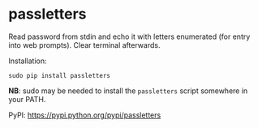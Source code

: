 passletters
===========

Read password from stdin and echo it with letters enumerated (for entry into web prompts). Clear terminal afterwards.

Installation:
```
sudo pip install passletters
```
**NB**: sudo may be needed to install the `passletters` script somewhere in your PATH.

PyPI: https://pypi.python.org/pypi/passletters
